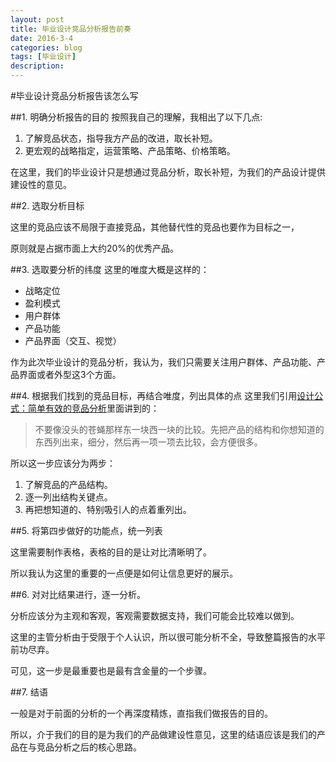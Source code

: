 ```yaml
---
layout: post
title: 毕业设计竞品分析报告前奏
date: 2016-3-4
categories: blog
tags: [毕业设计]
description:
---
```




#毕业设计竞品分析报告该怎么写

##1. 明确分析报告的目的
按照我自己的理解，我相出了以下几点:

1. 了解竞品状态，指导我方产品的改进，取长补短。
2. 更宏观的战略指定，运营策略、产品策略、价格策略。

在这里，我们的毕业设计只是想通过竞品分析，取长补短，为我们的产品设计提供建设性的意见。


##2. 选取分析目标

这里的竞品应该不局限于直接竞品，其他替代性的竞品也要作为目标之一，

原则就是占据市面上大约20%的优秀产品。

##3. 选取要分析的纬度
这里的唯度大概是这样的：

- 战略定位
- 盈利模式
- 用户群体
- 产品功能
- 产品界面（交互、视觉）

作为此次毕业设计的竞品分析，我认为，我们只需要关注用户群体、产品功能、产品界面或者外型这3个方面。

##4. 根据我们找到的竞品目标，再结合唯度，列出具体的点
这里我们引用[设计公式：简单有效的竞品分析](http://uedc.163.com/1507.html)里面讲到的：
>不要像没头的苍蝇那样东一块西一块的比较。先把产品的结构和你想知道的东西列出来，细分，然后再一项一项去比较，会方便很多。

所以这一步应该分为两步：
1. 了解竞品的产品结构。
2. 逐一列出结构关键点。
3. 再把想知道的、特别吸引人的点着重列出。

##5. 将第四步做好的功能点，统一列表

这里需要制作表格，表格的目的是让对比清晰明了。

所以我认为这里的重要的一点便是如何让信息更好的展示。

##6. 对对比结果进行，逐一分析。

分析应该分为主观和客观，客观需要数据支持，我们可能会比较难以做到。

这里的主管分析由于受限于个人认识，所以很可能分析不全，导致整篇报告的水平前功尽弃。

可见，这一步是最重要也是最有含金量的一个步骤。

##7. 结语

一般是对于前面的分析的一个再深度精炼，直指我们做报告的目的。

所以，介于我们的目的是为我们的产品做建设性意见，这里的结语应该是我们的产品在与竞品分析之后的核心思路。

